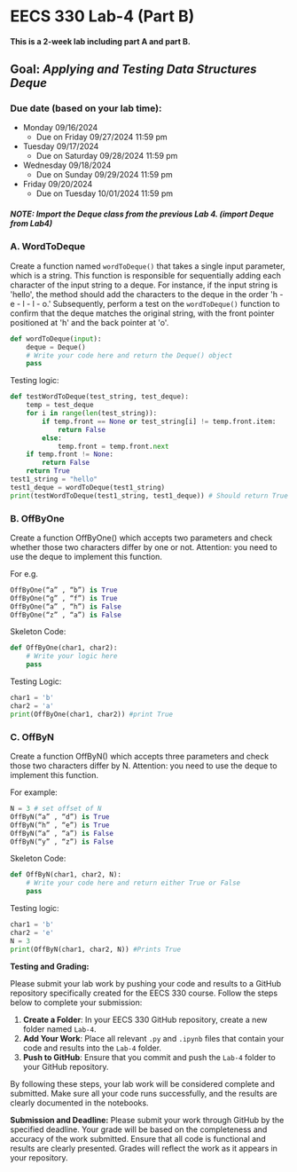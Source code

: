 
# EECS 330 Lab-4 (Part B)

#### This is a 2-week lab including part A and part B.

## Goal: _Applying and Testing Data Structures Deque_

### Due date (based on your lab time):
- Monday 09/16/2024
  - Due on Friday 09/27/2024 11:59 pm
- Tuesday 09/17/2024
  - Due on Saturday 09/28/2024 11:59 pm
- Wednesday 09/18/2024
  - Due on Sunday 09/29/2024 11:59 pm
- Friday 09/20/2024
  - Due on Tuesday 10/01/2024 11:59 pm

##### NOTE: Import the Deque class from the previous Lab 4. (import Deque from Lab4)


### A. WordToDeque

Create a function named `wordToDeque()` that takes a single input parameter, which is a string. This function is responsible for sequentially adding each character of the input string to a deque. For instance, if the input string is 'hello', the method should add the characters to the deque in the order 'h - e - l - l - o.' Subsequently, perform a test on the `wordToDeque()` function to confirm that the deque matches the original string, with the front pointer positioned at 'h' and the back pointer at 'o'.

```Python
def wordToDeque(input):
    deque = Deque()
    # Write your code here and return the Deque() object
    pass
```

Testing logic:

```Python
def testWordToDeque(test_string, test_deque):
    temp = test_deque
    for i in range(len(test_string)):
        if temp.front == None or test_string[i] != temp.front.item:
            return False
        else:
            temp.front = temp.front.next
    if temp.front != None:
        return False
    return True
test1_string = "hello"
test1_deque = wordToDeque(test1_string)
print(testWordToDeque(test1_string, test1_deque)) # Should return True
```

<!---
**Task2: CharacterComparator**

Create a method called equalChars() inside CharacterComparator which compares two characters and returns True or False.

For e.g.

```Python
equalChars(“a”, “a”) is True
equalChars(“b”, “c”) is False
```

Skeleton Code:

```Python
class CharacterComparator:
    def equalChars(self, x, y):
        return 
```
-->
<!---
**Task 2: isPalindrome using equalChars() from CharacterComparator**

Create a method isPalindrome() which takes input as string. Convert the input string to deque and check if a given string is a palindrome or not. 

```Python
def isPalindrome(input):
    cc = CharacterComparator()
    deque = wordToDeque(input)
    # Write your logic here
    return 
```

Testing Logic:

```Python
test_input = "racecar"
print(isPalindrome(test_input))  # prints True
test_input1 = "apurva"
print(isPalindrome(test_input1)) # prints False
```
-->

### B. OffByOne

Create a function OffByOne() which accepts two parameters and check whether those two characters differ by one or not. Attention: you need to use the deque to implement this function. 

For e.g.

```Python
OffByOne(“a” , “b”) is True
OffByOne(“g” , “f”) is True
OffByOne(“a” , “h”) is False
OffByOne(“z” , “a”) is False
```

Skeleton Code:

```Python
def OffByOne(char1, char2):
    # Write your logic here 
    pass 
```

Testing Logic:

```Python
char1 = 'b'
char2 = 'a'
print(OffByOne(char1, char2)) #print True
```

### C. OffByN

Create a function OffByN() which accepts three parameters and check those two characters differ by N. Attention: you need to use the deque to implement this function. 

For example:

```Python
N = 3 # set offset of N
OffByN(“a” , “d”) is True
OffByN(“h” , “e”) is True
OffByN(“a” , “a”) is False
OffByN(“y” , “z”) is False

```

Skeleton Code:

```Python
def OffByN(char1, char2, N):
    # Write your code here and return either True or False
    pass
```

Testing logic:

```Python
char1 = 'b'
char2 = 'e'
N = 3
print(OffByN(char1, char2, N)) #Prints True
```

**Testing and Grading:** 

Please submit your lab work by pushing your code and results to a GitHub repository specifically created for the EECS 330 course. Follow the steps below to complete your submission:

1. **Create a Folder**: In your EECS 330 GitHub repository, create a new folder named `Lab-4`.
2. **Add Your Work**: Place all relevant `.py` and `.ipynb` files that contain your code and results into the `Lab-4` folder.
3. **Push to GitHub**: Ensure that you commit and push the `Lab-4` folder to your GitHub repository.

By following these steps, your lab work will be considered complete and submitted. Make sure all your code runs successfully, and the results are clearly documented in the notebooks.

**Submission and Deadline:** Please submit your work through GitHub by the specified deadline. Your grade will be based on the completeness and accuracy of the work submitted. Ensure that all code is functional and results are clearly presented. Grades will reflect the work as it appears in your repository.